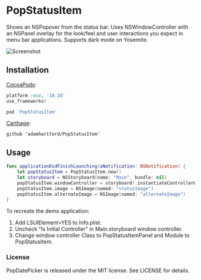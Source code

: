 # PopStatusItem
Shows an NSPopover from the status bar. Uses NSWindowController with an NSPanel overlay for the look/feel and user interactions you expect in menu bar applications. Supports dark mode on Yosemite.

![Screenshot](https://db.tt/3onYeACR)

## Installation
[CocoaPods](https://cocoapods.org):
``` ruby
platform :osx, '10.10'
use_frameworks!

pod 'PopStatusItem'
```

[Carthage](https://github.com/Carthage/Carthage):
```
github 'adamhartford/PopStatusItem'
```

## Usage
```swift
func applicationDidFinishLaunching(aNotification: NSNotification) {
    let popStatusItem = PopStatusItem.new()
    let storyboard = NSStoryboard(name: "Main", bundle: nil)
    popStatusItem.windowController = storyboard!.instantiateControllerWithIdentifier("PopStatusItem") as? NSWindowController
    popStatusItem.image = NSImage(named: "statusImage")
    popStatusItem.alternateImage = NSImage(named: "alternateImage")
}
```

To recreate the demo application:

1. Add LSUIElement=YES to Info.plist.
2. Uncheck "Is Initial Controller" in Main.storyboard window controller.
3. Change window controller Class to PopStatusItemPanel and Module to PopStatusItem.

### License
PopDatePicker is released under the MIT license. See LICENSE for details.
